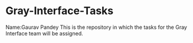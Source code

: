 # Gray-Interface-Tasks
Name:Gaurav Pandey
This is the repository in which the tasks for the Gray Interface team will be assigned.
